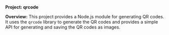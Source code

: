  **Project: qrcode**

**Overview:**
This project provides a Node.js module for generating QR codes. It uses the `qrcode` library to generate the QR codes and provides a simple API for generating and saving the QR codes as images.
